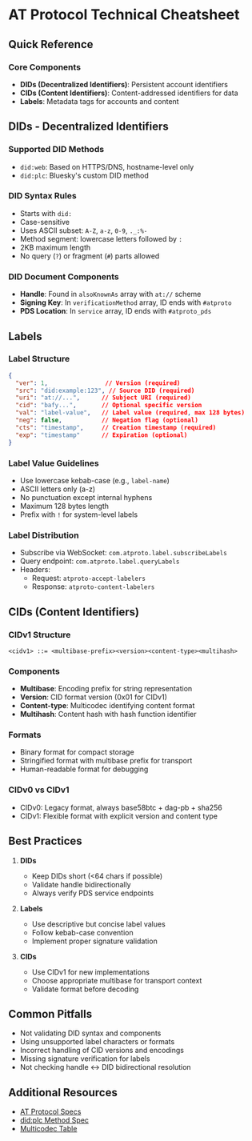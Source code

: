# AT Protocol Technical Cheatsheet

## Quick Reference

### Core Components

- **DIDs (Decentralized Identifiers)**: Persistent account identifiers
- **CIDs (Content Identifiers)**: Content-addressed identifiers for data
- **Labels**: Metadata tags for accounts and content

## DIDs - Decentralized Identifiers

### Supported DID Methods

- `did:web`: Based on HTTPS/DNS, hostname-level only
- `did:plc`: Bluesky's custom DID method

### DID Syntax Rules

- Starts with `did:`
- Case-sensitive
- Uses ASCII subset: `A-Z`, `a-z`, `0-9`, `._:%-`
- Method segment: lowercase letters followed by `:`
- 2KB maximum length
- No query (`?`) or fragment (`#`) parts allowed

### DID Document Components

- **Handle**: Found in `alsoKnownAs` array with `at://` scheme
- **Signing Key**: In `verificationMethod` array, ID ends with `#atproto`
- **PDS Location**: In `service` array, ID ends with `#atproto_pds`

## Labels

### Label Structure

```json
{
  "ver": 1,                // Version (required)
  "src": "did:example:123", // Source DID (required)
  "uri": "at://...",      // Subject URI (required)
  "cid": "bafy...",       // Optional specific version
  "val": "label-value",   // Label value (required, max 128 bytes)
  "neg": false,           // Negation flag (optional)
  "cts": "timestamp",     // Creation timestamp (required)
  "exp": "timestamp"      // Expiration (optional)
}
```

### Label Value Guidelines

- Use lowercase kebab-case (e.g., `label-name`)
- ASCII letters only (a-z)
- No punctuation except internal hyphens
- Maximum 128 bytes length
- Prefix with `!` for system-level labels

### Label Distribution

- Subscribe via WebSocket: `com.atproto.label.subscribeLabels`
- Query endpoint: `com.atproto.label.queryLabels`
- Headers:
  - Request: `atproto-accept-labelers`
  - Response: `atproto-content-labelers`

## CIDs (Content Identifiers)

### CIDv1 Structure

```text
<cidv1> ::= <multibase-prefix><version><content-type><multihash>
```

### Components

- **Multibase**: Encoding prefix for string representation
- **Version**: CID format version (0x01 for CIDv1)
- **Content-type**: Multicodec identifying content format
- **Multihash**: Content hash with hash function identifier

### Formats

- Binary format for compact storage
- Stringified format with multibase prefix for transport
- Human-readable format for debugging

### CIDv0 vs CIDv1

- CIDv0: Legacy format, always base58btc + dag-pb + sha256
- CIDv1: Flexible format with explicit version and content type

## Best Practices

1. **DIDs**
   - Keep DIDs short (<64 chars if possible)
   - Validate handle bidirectionally
   - Always verify PDS service endpoints

2. **Labels**
   - Use descriptive but concise label values
   - Follow kebab-case convention
   - Implement proper signature validation

3. **CIDs**
   - Use CIDv1 for new implementations
   - Choose appropriate multibase for transport context
   - Validate format before decoding

## Common Pitfalls

- Not validating DID syntax and components
- Using unsupported label characters or formats
- Incorrect handling of CID versions and encodings
- Missing signature verification for labels
- Not checking handle <-> DID bidirectional resolution

## Additional Resources

- [AT Protocol Specs](https://atproto.com/specs)
- [did:plc Method Spec](https://github.com/did-method-plc/did-method-plc)
- [Multicodec Table](https://github.com/multiformats/multicodec/blob/master/table.csv)
